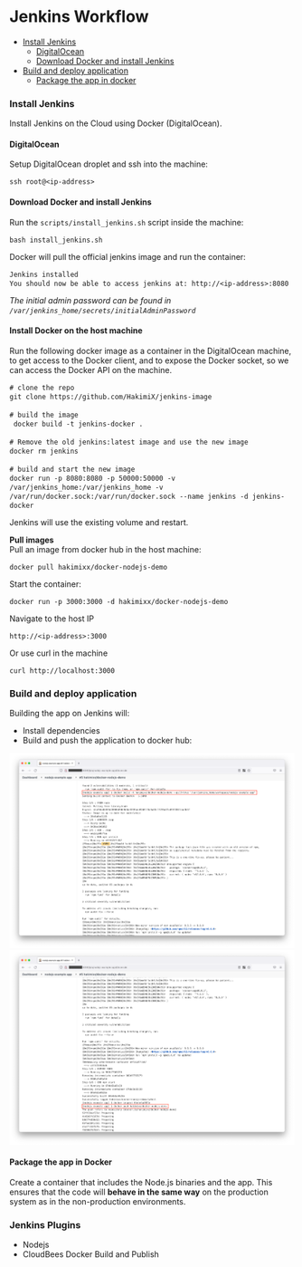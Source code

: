 # Jenkins Workflow

* [Install Jenkins](#install-jenkins)
  * [DigitalOcean](#digitalocean)
  * [Download Docker and install Jenkins](#download-docker-and-install-jenkins)
* [Build and deploy application](#build-and-deploy-application)
  * [Package the app in docker](#package-the-app-in-docker)

### Install Jenkins
Install Jenkins on the Cloud using Docker (DigitalOcean).

#### DigitalOcean
Setup DigitalOcean droplet and ssh into the machine: 
```shell
ssh root@<ip-address>
```

#### Download Docker and install Jenkins 
Run the `scripts/install_jenkins.sh` script inside the machine:
```shell
bash install_jenkins.sh
```
Docker will pull the official jenkins image and run the container:
```text
Jenkins installed
You should now be able to access jenkins at: http://<ip-address>:8080
```
_The initial admin password can be found in `/var/jenkins_home/secrets/initialAdminPassword`_

#### Install Docker on the host machine
Run the following docker image as a container in the DigitalOcean machine, 
to get access to the Docker client, and to expose the Docker socket, so we can access 
the Docker API on the machine.
```shell
# clone the repo 
git clone https://github.com/HakimiX/jenkins-image
 
# build the image
 docker build -t jenkins-docker .

# Remove the old jenkins:latest image and use the new image
docker rm jenkins

# build and start the new image
docker run -p 8080:8080 -p 50000:50000 -v /var/jenkins_home:/var/jenkins_home -v /var/run/docker.sock:/var/run/docker.sock --name jenkins -d jenkins-docker
```
Jenkins will use the existing volume and restart.

**Pull images**<br>
Pull an image from docker hub in the host machine: 
```shell
docker pull hakimixx/docker-nodejs-demo
```
Start the container: 
````shell
docker run -p 3000:3000 -d hakimixx/docker-nodejs-demo
````
Navigate to the host IP
```shell
http://<ip-address>:3000
```
Or use curl in the machine 
```shell
curl http://localhost:3000
```

### Build and deploy application
Building the app on Jenkins will:
* Install dependencies
* Build and push the application to docker hub:

![](resources/jenkins-build-image.png)
![](resources/jenkins-docker-push.png)

#### Package the app in Docker
Create a container that includes the Node.js binaries and the app. 
This ensures that the code will **behave in the same way** on the production
system as in the non-production environments.

### Jenkins Plugins 

* Nodejs
* CloudBees Docker Build and Publish


